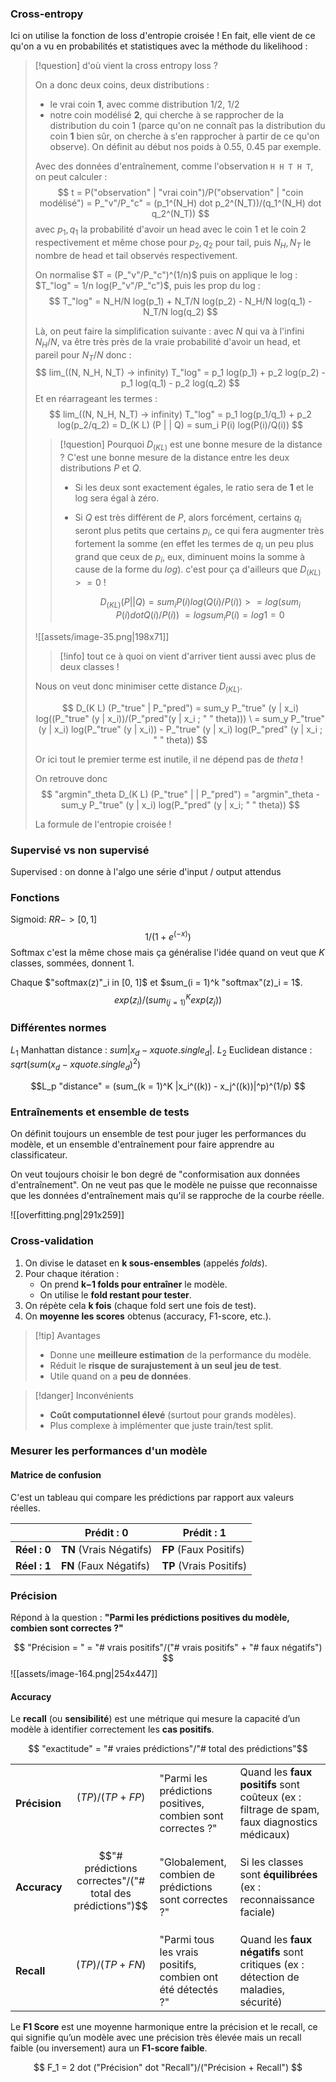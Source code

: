 ### Cross-entropy

Ici on utilise la fonction de loss d'entropie croisée ! En fait, elle vient de ce qu'on a vu en probabilités et statistiques avec la méthode du likelihood :

> [!question] d'où vient la cross entropy loss ?
> 
> On a donc deux coins, deux distributions :
> - le vrai coin **1**, avec comme distribution $1/2$, $1/2$
> - notre coin modélisé **2**, qui cherche à se rapprocher de la distribution du coin 1 (parce qu'on ne connaît pas la distribution du coin **1** bien sûr, on cherche à s'en rapprocher à partir de ce qu'on observe). On définit au début nos poids à $0.55$, $0.45$ par exemple.
>  
>  Avec des données d'entraînement, comme l'observation `H H T H T`, on peut calculer :
>  $$ t = P("observation" | "vrai coin")/P("observation" | "coin modélisé") = P_"v"/P_"c" = (p_1^(N_H) dot p_2^(N_T))/(q_1^(N_H) dot q_2^(N_T)) $$
>  avec $p_1, q_1$ la probabilité d'avoir un head avec le coin 1 et le coin 2 respectivement et même chose pour $p_2, q_2$ pour tail, puis $N_H, N_T$ le nombre de head et tail observés respectivement.
>  
>  On normalise $T = (P_"v"/P_"c")^(1/n)$ puis on applique le log : $T_"log" = 1/n log(P_"v"/P_"c")$, puis les prop du log :
>  $$ T_"log" = N_H/N log(p_1) + N_T/N log(p_2) - N_H/N log(q_1) - N_T/N log(q_2) $$
>  
>  Là, on peut faire la simplification suivante : avec $N$ qui va à l'infini $N_H/N$, va être très près de la vraie probabilité d'avoir un head, et pareil pour $N_T/N$ donc :
>  $$ lim_((N, N_H, N_T) -> infinity) T_"log" = p_1 log(p_1) + p_2 log(p_2) - p_1 log(q_1) - p_2 log(q_2) $$
>  Et en réarrageant les termes :
>  $$ lim_((N, N_H, N_T) -> infinity) T_"log" = p_1 log(p_1/q_1) + p_2 log(p_2/q_2) = D_(K L) (P | | Q) = sum_i P(i) log(P(i)/Q(i)) $$
> 
> > [!question] Pourquoi $D_(K L )$ est une bonne mesure de la distance ?
> > C'est une bonne mesure de la distance entre les deux distributions $P$ et $Q$.
> > - Si les deux sont exactement égales, le ratio sera de **1** et le log sera égal à zéro.
> > - Si $Q$ est très différent de $P$, alors forcément, certains $q_i$ seront plus petits que
> >   certains $p_i$, ce qui fera augmenter très fortement la somme (en effet les termes de $q_i$ un peu plus grand que ceux de $p_i$, eux, diminuent moins la somme à cause de la forme du $log$). c'est pour ça d'ailleurs que $D_(K L) >= 0$ !
> >   
> >   $$ D_(K L) (P | | Q) = sum_i ​P(i)log(Q(i)/P(i)) ​>= log (sum_i ​P(i) dot Q(i)/P(i))​ \ = log sum_i P(i)= log 1 = 0 $$
> >   
 > ![[assets/image-35.png|198x71]]
>  
>  > [!info] tout ce à quoi on vient d'arriver tient aussi avec plus de deux classes !
> 
> Nous on veut donc minimiser cette distance $D_(K L)$.
> 
> $$ D_(K L) (P_"true" | P_"pred") = sum_y P_"true" (y | x_i) log((P_"true" (y | x_i))/(P_"pred"(y | x_i ; " " theta))) \ = sum_y P_"true" (y | x_i) log(P_"true" (y | x_i)) - P_"true" (y | x_i) log(P_"pred" (y | x_i ; " " theta)) $$
> 
> Or ici tout le premier terme est inutile, il ne dépend pas de $theta$ !
> 
> On retrouve donc $$ "argmin"_theta D_(K L) (P_"true" | | P_"pred") = "argmin"_theta - sum_y P_"true" (y | x_i) log(P_"pred" (y | x_i; " " theta)) $$
> 
> La formule de l'entropie croisée ! 


### Supervisé vs non supervisé

Supervised : on donne à l'algo une série d'input / output attendus
### Fonctions

Sigmoid: $RR -> [0, 1]$
$$ 1 / (1 + e^(-x)) $$
Softmax c'est la même chose mais ça généralise l'idée quand on veut que $K$ classes, sommées, donnent 1.

Chaque $"softmax(z)"_i in [0, 1]$ et $sum_(i = 1)^k "softmax"(z)_i = 1$.
$$ exp(z_i)/(sum_(j = 1)^K exp(z_j)) $$
### Différentes normes

$L_1$ Manhattan distance : $sum |x_d - x quote.single_d|$.
$L_2$ Euclidean distance : $sqrt(sum (x_d - x quote.single_d)^2)$

$$L_p "distance" = (sum_(k = 1)^K |x_i^((k)) - x_j^((k))|^p)^(1/p) $$

### Entraînements et ensemble de tests

On définit toujours un ensemble de test pour juger les performances du modèle, et un ensemble d'entraînement pour faire apprendre au classificateur.

On veut toujours choisir le bon degré de "conformisation aux données d'entraînement". On ne veut pas que le modèle ne puisse que reconnaisse que les données d'entraînement mais qu'il se rapproche de la courbe réelle.

![[overfitting.png|291x259]]
### Cross-validation

1. On divise le dataset en **k sous-ensembles** (appelés _folds_).
2. Pour chaque itération :
    - On prend **k−1 folds pour entraîner** le modèle.
    - On utilise le **fold restant pour tester**.
3. On répète cela **k fois** (chaque fold sert une fois de test).
4. On **moyenne les scores** obtenus (accuracy, F1-score, etc.).

> [!tip] Avantages
> 
> - Donne une **meilleure estimation** de la performance du modèle.
> - Réduit le **risque de surajustement à un seul jeu de test**.
> - Utile quand on a **peu de données**.

> [!danger] Inconvénients
> 
> - **Coût computationnel élevé** (surtout pour grands modèles).
> - Plus complexe à implémenter que juste train/test split.

### Mesurer les performances d'un modèle

#### Matrice de confusion

C'est un tableau qui compare les prédictions par rapport aux valeurs réelles.

|              | **Prédit : 0**          | **Prédit : 1**          |
| ------------ | ----------------------- | ----------------------- |
| **Réel : 0** | **TN** (Vrais Négatifs) | **FP** (Faux Positifs)  |
| **Réel : 1** | **FN** (Faux Négatifs)  | **TP** (Vrais Positifs) |
### Précision

Répond à la question : **"Parmi les prédictions positives du modèle, combien sont correctes ?"**

$$ "Précision = " = "# vrais positifs"/("# vrais positifs" + "# faux négatifs") $$
![[assets/image-164.png|254x447]]
#### Accuracy

Le **recall** (ou **sensibilité**) est une métrique qui mesure la capacité d’un modèle à identifier correctement les **cas positifs**.

$$ "exactitude" = "# vraies prédictions"/"# total des prédictions"$$

|               |                                                            |                                                             |                                                                                             |
| ------------- | ---------------------------------------------------------- | ----------------------------------------------------------- | ------------------------------------------------------------------------------------------- |
| **Précision** | $$(T P)/(T P + F P)$$​                                     | "Parmi les prédictions positives, combien sont correctes ?" | Quand les **faux positifs** sont coûteux (ex : filtrage de spam, faux diagnostics médicaux) |
| **Accuracy**  | $$"# prédictions correctes"/("# total des prédictions")$$​ | "Globalement, combien de prédictions sont correctes ?"      | Si les classes sont **équilibrées** (ex : reconnaissance faciale)                           |
| **Recall**    | $$(T P)/(T P + F N)$$​                                     | "Parmi tous les vrais positifs, combien ont été détectés ?" | Quand les **faux négatifs** sont critiques (ex : détection de maladies, sécurité)           |
Le **F1 Score** est une moyenne harmonique entre la précision et le recall, ce qui signifie qu’un modèle avec une précision très élevée mais un recall faible (ou inversement) aura un **F1-score faible**. 

$$ F_1 = 2 dot ("Précision" dot "Recall")/("Précision + Recall") $$
